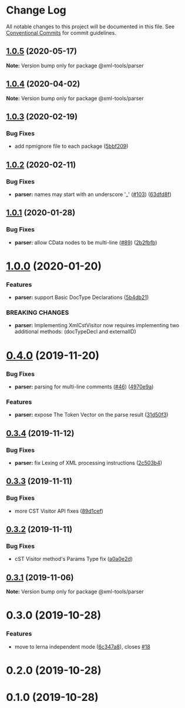 # Change Log

All notable changes to this project will be documented in this file.
See [Conventional Commits](https://conventionalcommits.org) for commit guidelines.

## [1.0.5](https://github.com/sap/xml-tools/compare/@xml-tools/parser@1.0.4...@xml-tools/parser@1.0.5) (2020-05-17)

**Note:** Version bump only for package @xml-tools/parser

## [1.0.4](https://github.com/sap/xml-tools/compare/@xml-tools/parser@1.0.3...@xml-tools/parser@1.0.4) (2020-04-02)

**Note:** Version bump only for package @xml-tools/parser

## [1.0.3](https://github.com/sap/xml-tools/compare/@xml-tools/parser@1.0.2...@xml-tools/parser@1.0.3) (2020-02-19)

### Bug Fixes

- add npmignore file to each package ([5bbf209](https://github.com/sap/xml-tools/commit/5bbf209))

## [1.0.2](https://github.com/sap/xml-tools/compare/@xml-tools/parser@1.0.1...@xml-tools/parser@1.0.2) (2020-02-11)

### Bug Fixes

- **parser:** names may start with an underscore '\_' ([#103](https://github.com/sap/xml-tools/issues/103)) ([63dfd8f](https://github.com/sap/xml-tools/commit/63dfd8f))

## [1.0.1](https://github.com/sap/xml-tools/compare/@xml-tools/parser@1.0.0...@xml-tools/parser@1.0.1) (2020-01-28)

### Bug Fixes

- **parser:** allow CData nodes to be multi-line ([#89](https://github.com/sap/xml-tools/issues/89)) ([2b2fbfb](https://github.com/sap/xml-tools/commit/2b2fbfb))

# [1.0.0](https://github.com/sap/xml-tools/compare/@xml-tools/parser@0.4.0...@xml-tools/parser@1.0.0) (2020-01-20)

### Features

- **parser:** support Basic DocType Declarations ([5b4db21](https://github.com/sap/xml-tools/commit/5b4db21))

### BREAKING CHANGES

- **parser:** Implementing XmlCstVisitor now requires implementing two additional methods:
  (docTypeDecl and externalID)

# [0.4.0](https://github.com/sap/xml-tools/compare/@xml-tools/parser@0.3.4...@xml-tools/parser@0.4.0) (2019-11-20)

### Bug Fixes

- **parser:** parsing for multi-line comments ([#46](https://github.com/sap/xml-tools/issues/46)) ([4970e9a](https://github.com/sap/xml-tools/commit/4970e9a))

### Features

- **parser:** expose The Token Vector on the parse result ([31d50f3](https://github.com/sap/xml-tools/commit/31d50f3))

## [0.3.4](https://github.com/sap/xml-tools/compare/@xml-tools/parser@0.3.3...@xml-tools/parser@0.3.4) (2019-11-12)

### Bug Fixes

- **parser:** fix Lexing of XML processing instructions ([2c503b4](https://github.com/sap/xml-tools/commit/2c503b4))

## [0.3.3](https://github.com/sap/xml-tools/compare/@xml-tools/parser@0.3.2...@xml-tools/parser@0.3.3) (2019-11-11)

### Bug Fixes

- more CST Visitor API fixes ([89d1cef](https://github.com/sap/xml-tools/commit/89d1cef))

## [0.3.2](https://github.com/sap/xml-tools/compare/@xml-tools/parser@0.3.1...@xml-tools/parser@0.3.2) (2019-11-11)

### Bug Fixes

- cST Visitor method's Params Type fix ([a0a0e2d](https://github.com/sap/xml-tools/commit/a0a0e2d))

## [0.3.1](https://github.com/sap/xml-tools/compare/@xml-tools/parser@0.3.0...@xml-tools/parser@0.3.1) (2019-11-06)

**Note:** Version bump only for package @xml-tools/parser

# 0.3.0 (2019-10-28)

### Features

- move to lerna independent mode ([6c347a8](https://github.com/sap/xml-tools/commit/6c347a8)), closes [#18](https://github.com/sap/xml-tools/issues/18)

# 0.2.0 (2019-10-28)

# 0.1.0 (2019-10-28)
